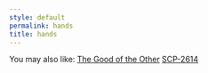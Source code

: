 ```yaml
---
style: default
permalink: hands
title: hands
---
```

You may also like:
[The Good of the Other](http://scp-wiki.net/the-good-of-the-other)
[SCP-2614](http://scp-wiki.net/scp-2614)